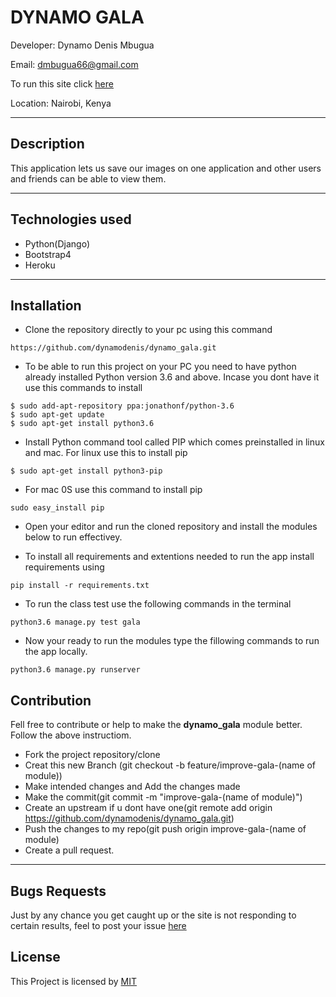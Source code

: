 # DYNAMO GALA

Developer: Dynamo Denis Mbugua

Email: dmbugua66@gmail.com

To run this site click [here]()

Location: Nairobi, Kenya

---
## Description

This application lets us save our images on one application and other users and friends can be able to view them.

---
## Technologies used

- Python(Django)
- Bootstrap4
- Heroku

---

## Installation
- Clone the repository directly to your pc using this command
```
https://github.com/dynamodenis/dynamo_gala.git 
```
- To be able to run this project on your PC you need to have python already installed Python version 3.6 and above. Incase you dont have it use this commands to install

```
$ sudo add-apt-repository ppa:jonathonf/python-3.6
$ sudo apt-get update
$ sudo apt-get install python3.6
```
- Install Python command tool called PIP which comes preinstalled in linux and mac.
For linux use this to install pip
```
$ sudo apt-get install python3-pip 
```
- For mac 0S use this command to install pip
```
sudo easy_install pip
```
- Open your editor and run the cloned repository and install the modules below to run effectivey.

- To install all requirements and extentions needed to run the app install requirements using
```
pip install -r requirements.txt
```

- To run the class test use the following commands in the terminal
```
python3.6 manage.py test gala
```

- Now your ready to run the modules type the fillowing commands to run the app locally.
```
python3.6 manage.py runserver
```

## Contribution

Fell free to contribute or help to make the **dynamo_gala** module better. Follow the above instructiom.

- Fork the project repository/clone
- Creat this new Branch (git checkout -b feature/improve-gala-(name of module))
- Make intended changes and Add the changes made
- Make the commit(git commit -m "improve-gala-(name of module)")
- Create an upstream if u dont have one(git remote add origin https://github.com/dynamodenis/dynamo_gala.git)
- Push the changes to my repo(git push origin improve-gala-(name of module)
- Create a pull request.

---
## Bugs Requests

Just by any chance you get caught up or the site is not responding to certain results, feel to post your issue [here](https://github.com/dynamodenis/dynamo_gala/issues/new)

## License

This Project is licensed by [MIT]()



